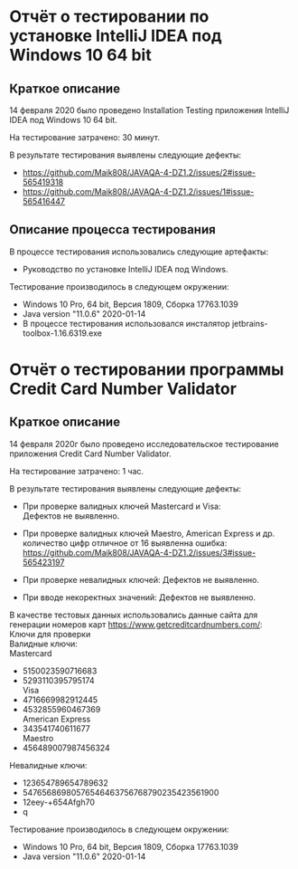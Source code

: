 ﻿# Отчёт о тестировании по установке IntelliJ IDEA под Windows 10 64 bit

## Краткое описание

14 февраля 2020 было проведено Installation Testing  приложения IntelliJ IDEA под Windows 10 64 bit.

На тестирование затрачено: 30 минут.

В результате тестирования выявлены следующие дефекты:
* https://github.com/Maik808/JAVAQA-4-DZ1.2/issues/2#issue-565419318
* https://github.com/Maik808/JAVAQA-4-DZ1.2/issues/1#issue-565416447

## Описание процесса тестирования

В процессе тестирования использовались следующие артефакты:
* Руководство по установке IntelliJ IDEA под Windows.


Тестирование производилось в следующем окружении:
* Windows 10 Pro, 64 bit, Версия 1809, Сборка 17763.1039 
* Java  version "11.0.6" 2020-01-14
* В процессе тестирования использовался инсталятор
jetbrains-toolbox-1.16.6319.exe


# Отчёт о тестировании программы Credit Card Number Validator

## Краткое описание

14 февраля 2020г было проведено исследовательское тестирование приложения Credit Card Number Validator.

На тестирование затрачено: 1 час.


В результате тестирования выявлены следующие дефекты:
* При проверке валидных ключей Mastercard и Visa:   
Дефектов не выявленно.

* При проверке валидных ключей Maestro, American Express и др. количество цифр отличное от 16 выявленна ошибка:  
https://github.com/Maik808/JAVAQA-4-DZ1.2/issues/3#issue-565423197

* При проверке невалидных ключей:
Дефектов не выявленно.  

* При вводе некоректных значений:
Дефектов не выявленно. 




В качестве тестовых данных использовались данные сайта для генерации номеров карт https://www.getcreditcardnumbers.com/:   
Ключи для проверки   
Валидные ключи:      
  Mastercard   
* 5150023590716683  
* 5293110395795174   
Visa      
* 4716669982912445   
* 4532855960467369   
American Express    
* 343541740611677   
Maestro   
* 456489007987456324    

Невалидные ключи:    

* 123654789654789632  
* 54765686980576546463756768790235423561900
* 12eey-+654Afgh70
* q   


Тестирование производилось в следующем окружении:   
* Windows 10 Pro, 64 bit, Версия 1809, Сборка 17763.1039   
* Java  version "11.0.6" 2020-01-14 


